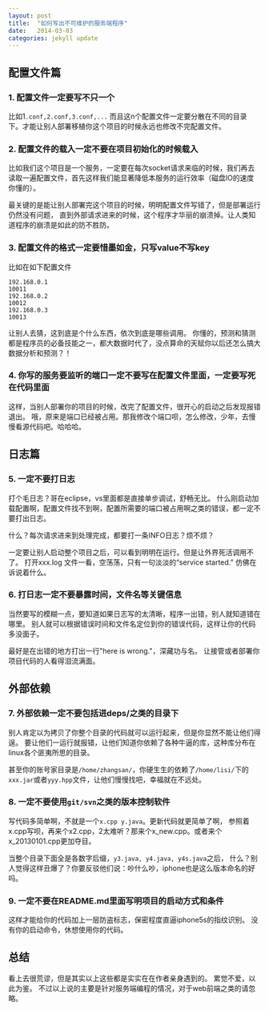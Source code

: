 ```yaml
---
layout: post
title:  "如何写出不可维护的服务端程序"
date:   2014-03-03
categories: jekyll update
---
```


## 配置文件篇

### 1. 配置文件一定要写不只一个

比如1`.conf,2.conf,3.conf,...`
而且这n个配置文件一定要分散在不同的目录下。才能让别人部署移植你这个项目的时候永远也修改不完配置文件。

### 2. 配置文件的载入一定不要在项目初始化的时候载入

比如我们这个项目是一个服务，一定要在每次socket请求来临的时候，我们再去读取一遍配置文件，首先这样我们能显著降低本服务的运行效率（磁盘IO的速度你懂的）。

最关键的是能让别人部署完这个项目的时候，明明配置文件写错了，但是部署运行仍然没有问题，
直到外部请求进来的时候，这个程序才华丽的崩溃掉。让人类知道程序的崩溃是如此的防不胜防。

### 3. 配置文件的格式一定要惜墨如金，只写value不写key

比如在如下配置文件

```
192.168.0.1
10011
192.168.0.2
10012
192.168.0.3
10013
```

让别人去猜，这到底是个什么东西，依次到底是哪些调用。
你懂的，预测和猜测都是程序员的必备技能之一，都大数据时代了，没点算命的天赋你以后还怎么搞大数据分析和预测？！

### 4. 你写的服务要监听的端口一定不要写在配置文件里面，一定要写死在代码里面

这样，当别人部署你的项目的时候，改完了配置文件，很开心的启动之后发现报错退出。
哦，原来是端口已经被占用。那我修改个端口呗，怎么修改，少年，去慢慢看源代码吧。哈哈哈。


## 日志篇

### 5. 一定不要打日志

打个毛日志？哥在eclipse，vs里面都是直接单步调试，舒畅无比。
什么刚启动加载配置啊，配置文件找不到啊，配置所需要的端口被占用啊之类的错误，都一定不要打出日志。

什么？每次请求进来到处理完成，都要打一条INFO日志？烦不烦？

一定要让别人启动整个项目之后，可以看到明明在运行。但是让外界死活调用不了。
打开xxx.log 文件一看，空荡荡，只有一句淡淡的“service started.” 仿佛在诉说着什么。

### 6. 打日志一定不要暴露时间，文件名等关键信息

当然要写的模糊一点，要知道如果日志写的太清晰，程序一出错，别人就知道错在哪里。
别人就可以根据错误时间和文件名定位到你的错误代码，这样让你的代码多没面子。

最好是在出错的地方打出一行"here is wrong."，深藏功与名。
让接管或者部署你项目代码的人看得泪流满面。


## 外部依赖

### 7. 外部依赖一定不要包括进deps/之类的目录下

别人肯定以为拷贝了你整个目录的代码就可以运行起来，但是你显然不能让他们得逞。
要让他们一运行就报错，让他们知道你依赖了各种牛逼的库，这种库分布在linux各个匪夷所思的目录。

甚至你的账号家目录是`/home/zhangsan/`，你硬生生的依赖了`/home/lisi/`下的`xxx.jar`或者`yyy.hpp`文件，让他们慢慢找吧，幸福就在不远处。


### 8. 一定不要使用`git/svn`之类的版本控制软件

写代码多简单啊，不就是一个`x.cpp y.java`。更新代码就更简单了啊，
参照着x.cpp写呗，再来个x2.cpp，2太难听？那来个x_new.cpp。或者来个x_20130101.cpp更加夺目。

当整个目录下面全是各数字后缀，`y3.java, y4.java, y4s.java`之后，
什么？别人觉得这样丑爆了？你要反驳他们说：吵什么吵，iphone也是这么版本命名的好吗。
 
### 9. 一定不要在README.md里面写明项目的启动方式和条件

这样才能给你的代码加上一层防盗标志，保密程度直逼iphone5s的指纹识别。
没有你的启动命令，休想使用你的代码。


## 总结

看上去很荒谬，但是其实以上这些都是实实在在作者亲身遇到的。
累觉不爱，以此为鉴。
不过以上说的主要是针对服务端编程的情况，对于web前端之类的请忽略。

